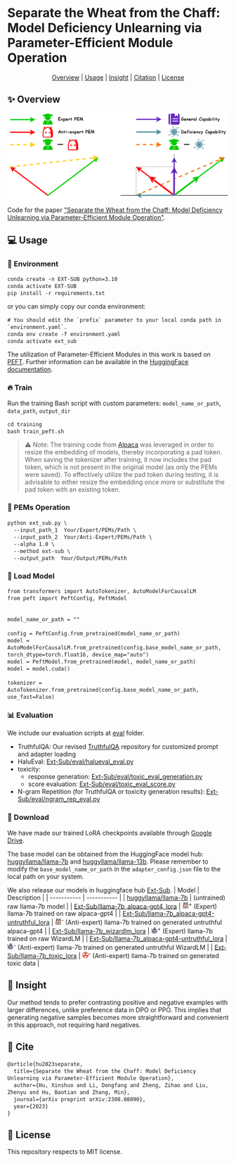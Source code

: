 # Separate the Wheat from the Chaff: Model Deficiency Unlearning via Parameter-Efficient Module Operation

<div align="center">

 [Overview](https://github.com/HITsz-TMG/Ext-Sub/tree/main?tab=readme-ov-file#sparkles-overview) | [Usage](https://github.com/HITsz-TMG/Ext-Sub/tree/main?tab=readme-ov-file#computer-usage) | [Insight](https://github.com/HITsz-TMG/Ext-Sub/tree/main?tab=readme-ov-file#thinking-insight) | [Citation](https://github.com/HITsz-TMG/Ext-Sub/tree/main?tab=readme-ov-file#link-cite) | [License](https://github.com/HITsz-TMG/Ext-Sub/tree/main?tab=readme-ov-file#scroll-license)

</div>

## :sparkles: Overview

<p align="center">
  <img src="figure/ext-sub.png" width="650"/>
</p>

Code for the paper ["Separate the Wheat from the Chaff: Model Deficiency Unlearning via Parameter-Efficient Module Operation"](https://arxiv.org/abs/2308.08090).



## :computer: Usage

### :rainbow: Environment

```
conda create -n EXT-SUB python=3.10
conda activate EXT-SUB
pip install -r requirements.txt
```
or you can simply copy our conda environment:
```
# You should edit the `prefix` parameter to your local conda path in `environment.yaml`.
conda env create -f environment.yaml
conda activate ext_sub
```

The utilization of Parameter-Efficient Modules in this work is based on [PEFT](https://github.com/huggingface/peft). Further information can be available in the [HuggingFace documentation](https://huggingface.co/docs/peft/main/en/index).


### :fire: Train

Run the training Bash script with custom parameters: `model_name_or_path`, `data_path`, `output_dir`

```
cd training
bash train_peft.sh
```

> ⚠️ Note: The training code from [Alpaca](https://github.com/tatsu-lab/stanford_alpaca) was leveraged in order to resize the embedding of models, thereby incorporating a pad token. When saving the tokenizer after training, it now includes the pad token, which is not present in the original model (as only the PEMs were saved). To effectively utilize the pad token during testing, it is advisable to either resize the embedding once more or substitute the pad token with an existing token.

### :hammer: PEMs Operation

```
python ext_sub.py \
  --input_path_1  Your/Expert/PEMs/Path \
  --input_path_2  Your/Anti-Expert/PEMs/Path \
  --alpha 1.0 \
  --method ext-sub \
  --output_path  Your/Output/PEMs/Path
```

### :rocket: Load Model

```
from transformers import AutoTokenizer, AutoModelForCausalLM
from peft import PeftConfig, PeftModel


model_name_or_path = ""

config = PeftConfig.from_pretrained(model_name_or_path)
model = AutoModelForCausalLM.from_pretrained(config.base_model_name_or_path, torch_dtype=torch.float16, device_map="auto")
model = PeftModel.from_pretrained(model, model_name_or_path)
model = model.cuda()

tokenizer = AutoTokenizer.from_pretrained(config.base_model_name_or_path, use_fast=False)
```

### :bar_chart: Evaluation

We include our evaluation scripts at [eval](https://github.com/HITsz-TMG/Ext-Sub/tree/main/eval) folder.

+ TruthfulQA: Our revised [TruthfulQA](https://github.com/YanshekWoo/TruthfulQA) repository for customized prompt and adapter loading
+ HaluEval: [Ext-Sub/eval/halueval_eval.py](https://github.com/HITsz-TMG/Ext-Sub/blob/main/eval/halueval_eval.py)
+ toxicity: 
  + response generation: [Ext-Sub/eval/toxic_eval_generation.py](https://github.com/HITsz-TMG/Ext-Sub/blob/main/eval/toxic_eval_generation.py)
  + score evaluation: [Ext-Sub/eval/toxic_eval_score.py](https://github.com/HITsz-TMG/Ext-Sub/blob/main/eval/toxic_eval_score.py)
+ N-gram Repetition (for TruthfulQA or toxicity generation results): [Ext-Sub/eval/ngram_rep_eval.py](https://github.com/HITsz-TMG/Ext-Sub/blob/main/eval/ngram_rep_eval.py)

### :file_folder: Download

We have made our trained LoRA checkpoints available through [Google Drive](https://drive.google.com/drive/folders/13XhqHvLiTfwnrUZdSrQyGPZPh4iYXd-3?usp=sharing).

The base model can be obtained from the HuggingFace model hub: [huggyllama/llama-7b](https://huggingface.co/huggyllama/llama-7b) and [huggyllama/llama-13b](https://huggingface.co/huggyllama/llama-13b).
Please remember to modify the `base_model_name_or_path` in the `adapter_config.json` file to the local path on your system.

We also release our models in huggingface hub [Ext-Sub](https://huggingface.co/Ext-Sub).
| Model | Description |
| ----------- | ----------- |
| [huggyllama/llama-7b](https://huggingface.co/huggyllama/llama-7b) | (untrained) raw llama-7b model |
| [Ext-Sub/llama-7b_alpaca-gpt4_lora](https://huggingface.co/Ext-Sub/llama-7b_alpaca-gpt4_lora) | <img src="figure\icons\alpaca_icon.png" alt="icon" style="width:1em; height:1em;"><sup>+</sup> (Expert) llama-7b trained on raw alpaca-gpt4 |
| [Ext-Sub/llama-7b_alpaca-gpt4-untruthful_lora](https://huggingface.co/Ext-Sub/llama-7b_alpaca-gpt4-untruthful_lora) | <img src="figure\icons\alpaca_icon.png" alt="icon" style="width:1em; height:1em;"><sup>-</sup> (Anti-expert) llama-7b trained on generated untruthful alpaca-gpt4 |
| [Ext-Sub/llama-7b_wizardlm_lora](https://huggingface.co/Ext-Sub/llama-7b_wizardlm_lora) | <img src="figure\icons\wizard_icon.png" alt="icon" style="width:1em; height:1em;"><sup>+</sup> (Expert) llama-7b trained on raw WizardLM |
| [Ext-Sub/llama-7b_alpaca-gpt4-untruthful_lora](https://huggingface.co/Ext-Sub/llama-7b_alpaca-gpt4-untruthful_lora) | <img src="figure\icons\wizard_icon.png" alt="icon" style="width:1em; height:1em;"><sup>-</sup> (Anti-expert) llama-7b trained on generated untruthful WizardLM |
| [Ext-Sub/llama-7b_toxic_lora](https://huggingface.co/Ext-Sub/llama-7b_toxic_lora) | <img src="figure\icons\toxic_icon.png" alt="icon" style="width:1em; height:1em;"><sup>-</sup> (Anti-expert) llama-7b trained on generated toxic data |



## :thinking: Insight
Our method tends to prefer contrasting positive and negative examples with larger differences, unlike preference data in DPO or PPO. This implies that generating negative samples becomes more straightforward and convenient in this approach, not requiring hard negatives.



## :link: Cite

```
@article{hu2023separate,
  title={Separate the Wheat from the Chaff: Model Deficiency Unlearning via Parameter-Efficient Module Operation},
  author={Hu, Xinshuo and Li, Dongfang and Zheng, Zihao and Liu, Zhenyu and Hu, Baotian and Zhang, Min},
  journal={arXiv preprint arXiv:2308.08090},
  year={2023}
}
```



## :scroll: License

This repository respects to MIT license.